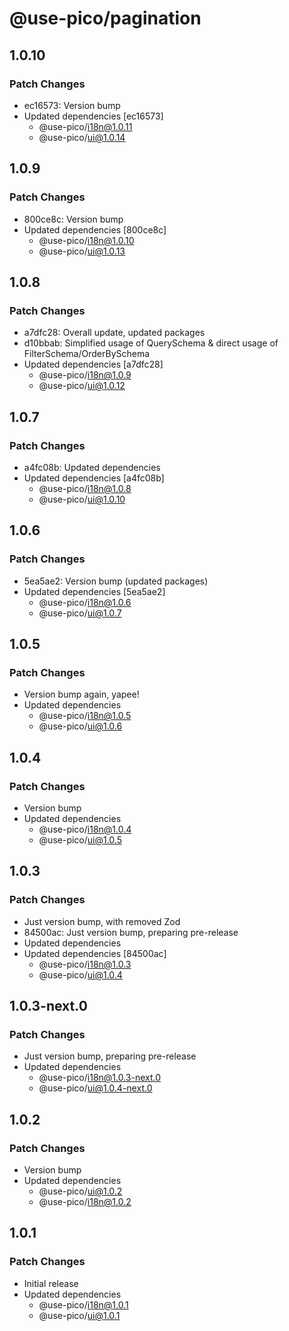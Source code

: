 # @use-pico/pagination

## 1.0.10

### Patch Changes

- ec16573: Version bump
- Updated dependencies [ec16573]
    - @use-pico/i18n@1.0.11
    - @use-pico/ui@1.0.14

## 1.0.9

### Patch Changes

- 800ce8c: Version bump
- Updated dependencies [800ce8c]
    - @use-pico/i18n@1.0.10
    - @use-pico/ui@1.0.13

## 1.0.8

### Patch Changes

- a7dfc28: Overall update, updated packages
- d10bbab: Simplified usage of QuerySchema & direct usage of FilterSchema/OrderBySchema
- Updated dependencies [a7dfc28]
    - @use-pico/i18n@1.0.9
    - @use-pico/ui@1.0.12

## 1.0.7

### Patch Changes

- a4fc08b: Updated dependencies
- Updated dependencies [a4fc08b]
    - @use-pico/i18n@1.0.8
    - @use-pico/ui@1.0.10

## 1.0.6

### Patch Changes

- 5ea5ae2: Version bump (updated packages)
- Updated dependencies [5ea5ae2]
    - @use-pico/i18n@1.0.6
    - @use-pico/ui@1.0.7

## 1.0.5

### Patch Changes

- Version bump again, yapee!
- Updated dependencies
    - @use-pico/i18n@1.0.5
    - @use-pico/ui@1.0.6

## 1.0.4

### Patch Changes

- Version bump
- Updated dependencies
    - @use-pico/i18n@1.0.4
    - @use-pico/ui@1.0.5

## 1.0.3

### Patch Changes

- Just version bump, with removed Zod
- 84500ac: Just version bump, preparing pre-release
- Updated dependencies
- Updated dependencies [84500ac]
    - @use-pico/i18n@1.0.3
    - @use-pico/ui@1.0.4

## 1.0.3-next.0

### Patch Changes

- Just version bump, preparing pre-release
- Updated dependencies
    - @use-pico/i18n@1.0.3-next.0
    - @use-pico/ui@1.0.4-next.0

## 1.0.2

### Patch Changes

- Version bump
- Updated dependencies
    - @use-pico/ui@1.0.2
    - @use-pico/i18n@1.0.2

## 1.0.1

### Patch Changes

- Initial release
- Updated dependencies
    - @use-pico/i18n@1.0.1
    - @use-pico/ui@1.0.1
